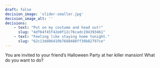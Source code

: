 ```yaml
---
draft: false
decision_image: 'slider-smaller.jpg'
decision_image_alt: ''
decisions:
    - text: "Put on my costume and head out!"
      slug: "4df64f45f42e0f12c76cadc194393461"
    - text: "Feeling like staying home tonight."
      slug: "62c13dd06419b7688488ff30b82797ce"
---
```

You are invited to your friend’s Halloween Party at her killer mansion! What do you want to do?